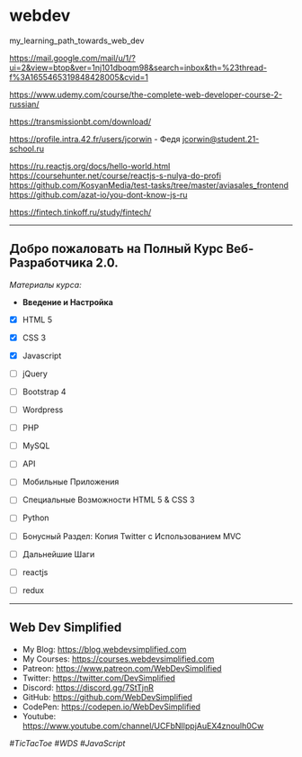 # webdev
my_learning_path_towards_web_dev

https://mail.google.com/mail/u/1/?ui=2&view=btop&ver=1nj101dboqm98&search=inbox&th=%23thread-f%3A1655465319848428005&cvid=1

https://www.udemy.com/course/the-complete-web-developer-course-2-russian/

https://transmissionbt.com/download/


https://profile.intra.42.fr/users/jcorwin - Федя jcorwin@student.21-school.ru

https://ru.reactjs.org/docs/hello-world.html
https://coursehunter.net/course/reactjs-s-nulya-do-profi
https://github.com/KosyanMedia/test-tasks/tree/master/aviasales_frontend
https://github.com/azat-io/you-dont-know-js-ru

https://fintech.tinkoff.ru/study/fintech/

***********
## Добро пожаловать на Полный Курс Веб-Разработчика 2.0.

*Материалы курса:*
+ <b>Введение и Настройка</b>
 - [x] HTML 5
 - [x] CSS 3
 - [x] Javascript
- [ ] jQuery
- [ ] Bootstrap 4
- [ ] Wordpress
- [ ] PHP
- [ ] MySQL
- [ ] API
- [ ] Мобильные Приложения
- [ ] Специальные Возможности HTML 5 & CSS 3
- [ ] Python
- [ ] Бонусный Раздел: Копия Twitter с Использованием MVC
- [ ] Дальнейшие Шаги

 - [ ] reactjs
 - [ ] redux


***********
## Web Dev Simplified

+ My Blog: https://blog.webdevsimplified.com
+ My Courses: https://courses.webdevsimplified.com
+ Patreon: https://www.patreon.com/WebDevSimplified
+ Twitter: https://twitter.com/DevSimplified
+ Discord: https://discord.gg/7StTjnR
+ GitHub: https://github.com/WebDevSimplified
+ CodePen: https://codepen.io/WebDevSimplified
+ Youtube: https://www.youtube.com/channel/UCFbNIlppjAuEX4znoulh0Cw


_#TicTacToe #WDS #JavaScript_

